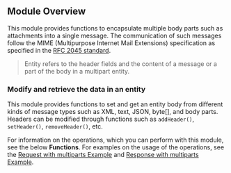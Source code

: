 ## Module Overview

This module provides functions to encapsulate multiple body parts such as attachments into a single message. The
 communication of such messages follow the MIME (Multipurpose Internet Mail Extensions) specification as specified in
  the [RFC 2045 standard](https://www.ietf.org/rfc/rfc2045.txt).

> Entity refers to the header fields and the content of a message or a part of the body in a multipart entity. 

### Modify and retrieve the data in an entity
This module provides functions to set and get an entity body from different kinds of message types such as XML, text, JSON, byte[], and body parts. Headers can be modified through functions such as `addHeader()`, `setHeader()`, `removeHeader()`, etc. 

For information on the operations, which you can perform with this module, see the below **Functions**. For examples on the usage of the operations, see the [Request with multiparts Example](https://ballerina.io/learn/by-example/request-with-multiparts.html) and [Response with multiparts Example](https://ballerina.io/learn/by-example/response-with-multiparts.html).
